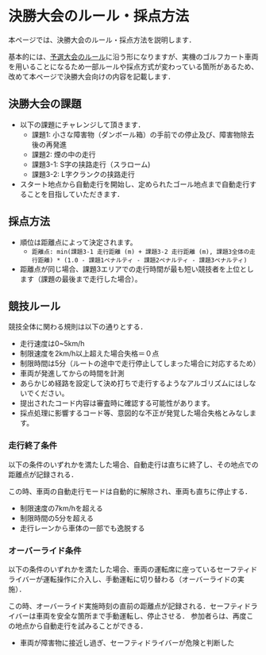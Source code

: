 # 決勝大会のルール・採点方法

本ページでは、決勝大会のルール・採点方法を説明します．

基本的には、[予選大会のルール](../rule/index.html)に沿う形になりますが、実機のゴルフカート車両を用いることになるため一部ルールや採点方式が変わっている箇所があるため、改めて本ページで決勝大会向けの内容を記載します．

## 決勝大会の課題

- 以下の課題にチャレンジして頂きます．
  - 課題1: 小さな障害物（ダンボール箱）の手前での停止及び、障害物除去後の再発進
  - 課題2: 煙の中の走行
  - 課題3-1: S字の挟路走行（スラローム)
  - 課題3-2: L字クランクの挟路走行
- スタート地点から自動走行を開始し、定められたゴール地点まで自動走行することを目指していただきます．

## 採点方法

- 順位は距離点によって決定されます。  
  - `距離点: min(課題3-1 走行距離 (m) + 課題3-2 走行距離 (m), 課題3全体の走行距離) * (1.0 - 課題1ペナルティ - 課題2ペナルティ - 課題3ペナルティ)`
- 距離点が同じ場合、課題3エリアでの走行時間が最も短い競技者を上位とします（課題の最後まで走行した場合）。

## 競技ルール

競技全体に関わる規則は以下の通りとする．

- 走行速度は0~5km/h
- 制限速度を2km/h以上超えた場合失格＝０点
- 制限時間は5分（ルートの途中で走行停止してしまった場合に対応するため）
- 車両が発進してからの時間を計測
- あらかじめ経路を設定して決め打ちで走行するようなアルゴリズムにはしないでください。
- 提出されたコード内容は審査時に確認する可能性があります。
- 採点処理に影響するコード等、意図的な不正が発覚した場合失格とみなします。

### 走行終了条件

以下の条件のいずれかを満たした場合、自動走行は直ちに終了し、その地点での距離点が記録される．

この時、車両の自動走行モードは自動的に解除され、車両も直ちに停止する．

- 制限速度の7km/hを超える
- 制限時間の5分を超える
- 走行レーンから車体の一部でも逸脱する

### オーバーライド条件

以下の条件のいずれかを満たした場合、車両の運転席に座っているセーフティドライバーが運転操作に介入し、手動運転に切り替わる（オーバーライドの実施）．

この時、オーバーライド実施時刻の直前の距離点が記録される．セーフティドライバーは車両を安全な箇所まで手動運転し、停止させる．
参加者らは、再度この地点から自動走行を試みることができる．

- 車両が障害物に接近し過ぎ、セーフティドライバーが危険と判断した



